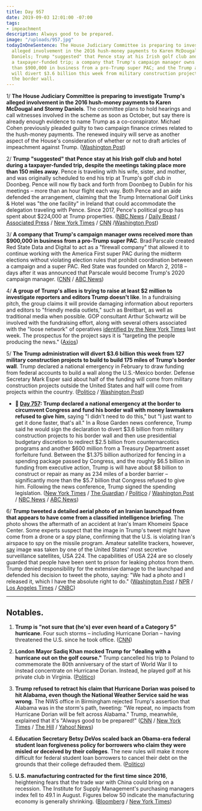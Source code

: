 ```yaml
---
title: Day 957
date: 2019-09-03 12:01:00 -07:00
tags:
- impeachment
description: Always good to be prepared.
image: "/uploads/957.jpg"
todayInOneSentence: The House Judiciary Committee is preparing to investigate Trump's
  alleged involvement in the 2016 hush-money payments to Karen McDougal and Stormy
  Daniels; Trump "suggested" that Pence stay at his Irish golf club and hotel during
  a taxpayer-funded trip; a company that Trump's campaign manager owns received more
  than $900,000 in business from a pro-Trump super PAC; and the Trump administration
  will divert $3.6 billion this week from military construction projects to build
  the border wall.
---
```


1/ **The House Judiciary Committee is preparing to investigate Trump's alleged involvement in the 2016 hush-money payments to Karen McDougal and Stormy Daniels**. The committee plans to hold hearings and call witnesses involved in the scheme as soon as October, but say there is already enough evidence to name Trump as a co-conspirator. Michael Cohen previously pleaded guilty to two campaign finance crimes related to the hush-money payments. The renewed inquiry will serve as another aspect of the House's consideration of whether or not to draft articles of impeachment against Trump. ([Washington Post](https://www.washingtonpost.com/politics/congressional-democrats-plan-to-launch-inquiry-into-trumps-alleged-role-in-scheme-to-silence-affair-accusations/2019/09/02/d5075548-c9ad-11e9-8067-196d9f17af68_story.html))

2/ **Trump "suggested" that Pence stay at his Irish golf club and hotel during a taxpayer-funded trip, despite the meetings taking place more than 150 miles away**. Pence is traveling with his wife, sister, and mother, and was originally scheduled to end his trip at Trump's golf club in Doonbeg. Pence will now fly back and forth from Doonbeg to Dublin for his meetings – more than an hour flight each way. Both Pence and an aide defended the arrangement, claiming that the Trump International Golf Links & Hotel was "the one facility" in Ireland that could accommodate the delegation traveling with Pence. Since 2017, Pence's political group has spent about $224,000 at Trump properties. ([NBC News](https://www.nbcnews.com/politics/donald-trump/trump-made-suggestion-pence-stay-president-s-irish-golf-club-n1049026) / [Daily Beast](https://www.thedailybeast.com/mike-pences-political-team-has-spent-nearly-a-quarter-million-dollars-at-trump-properties) / [Associated Press](https://apnews.com/0604821ef5cb478eb0eaaa0212bb5fcd) / [New York Times](https://www.nytimes.com/2019/09/03/us/politics/trump-pence-ireland.html) / [CNN](https://www.cnn.com/2019/09/03/politics/pence-ireland-doonbeg/index.html) /[Washington Post](https://www.washingtonpost.com/politics/trump-encouraged-pence-to-stay-at-his-golf-resort-in-ireland/2019/09/03/a2dc63c4-ce3f-11e9-b29b-a528dc82154a_story.html))

3/ **A company that Trump's campaign manager owns received more than $900,000 in business from a pro-Trump super PAC**. Brad Parscale created Red State Data and Digital to act as a "firewall company" that allowed it to continue working with the America First super PAC during the midterm elections without violating election rules that prohibit coordination between a campaign and a super PAC. Red State was founded on March 2, 2018 – days after it was announced that Parscale would become Trump's 2020 campaign manager. ([CNN](https://www.cnn.com/2019/08/30/politics/pro-trump-super-pac-paid-thousands-to-firm-owned-by-brad-parscales-wife/index.html) / [ABC News](https://abcnews.go.com/US/firm-tied-top-trump-campaign-aide-brad-parscale/story?id=65298327))

4/ **A group of Trump's allies is trying to raise at least $2 million to investigate reporters and editors Trump doesn't like**. In a fundraising pitch, the group claims it will provide damaging information about reporters and editors to "friendly media outlets," such as Breitbart, as well as traditional media when possible. GOP consultant Arthur Schwartz will be involved with the fundraising effort, along with several others associated with the "loose network" of operatives [identified by the New York Times](https://www.nytimes.com/2019/08/25/us/politics/trump-allies-news-media.html) last week. The prospectus for the project says it is "targeting the people producing the news." ([Axios](https://www.axios.com/2020-presidential-campaign-trump-allies-journalists-6733432f-b008-45d3-99c2-9dca7931faff.html))

5/ **The Trump administration will divert $3.6 billion this week from 127 military construction projects to build to build 175 miles of Trump's border wall**. Trump declared a national emergency in February to draw funding from federal accounts to build a wall along the U.S.-Mexico border. Defense Secretary Mark Esper said about half of the funding will come from military construction projects outside the United States and half will come from projects within the country. ([Politico](https://www.politico.com/story/2019/09/03/trump-administration-prepares-to-raid-military-projects-for-border-wall-1479981) / [Washington Post](https://www.washingtonpost.com/news/politics/wp/2019/09/03/pentagon-to-take-money-from-127-projects-to-pay-for-3-6-billion-in-border-wall-construction/))

* **📌 [Day 757](https://whatthefuckjusthappenedtoday.com/2019/02/15/day-757/#1-trump-declared-a-national-emergenc): Trump declared a national emergency at the border to circumvent Congress and fund his border wall with money lawmakers refused to give him**, saying "I didn't need to do this," but "I just want to get it done faster, that's all." In a Rose Garden news conference, Trump said he would sign the declaration to divert $3.6 billion from military construction projects to his border wall and then use presidential budgetary discretion to redirect $2.5 billion from counternarcotics programs and another $600 million from a Treasury Department asset forfeiture fund. Between the $1.375 billion authorized for fencing in a spending package passed by Congress, and the roughly $6.5 billion in funding from executive action, Trump is will have about $8 billion to construct or repair as many as 234 miles of a border barrier – significantly more than the $5.7 billion that Congress refused to give him. Following the news conference, Trump signed the spending legislation. ([New York Times](https://www.nytimes.com/2019/02/15/us/politics/national-emergency-trump.html) / [The Guardian](https://www.theguardian.com/us-news/2019/feb/15/national-emergency-border-wall-trump-latest-news) / [Politico](https://www.politico.com/story/2019/02/15/trump-national-emergency-border-wall-1170988) / [Washington Post](https://www.washingtonpost.com/politics/trumps-border-emergency-the-president-plans-a-10-am-announcement-in-the-rose-garden/2019/02/15/f0310e62-3110-11e9-86ab-5d02109aeb01_story.html) / [NBC News](https://www.nbcnews.com/politics/politics-news/trump-declare-national-emergency-obtain-billions-border-wall-n972021) / [ABC News](https://abcnews.go.com/Politics/trump-sign-border-bill-declare-national-emergency-wall/story?id=61088949))

6/ **Trump tweeted a detailed aerial photo of an Iranian launchpad from that appears to have come from a classified intelligence briefing**. The photo shows the aftermath of an accident at Iran's Imam Khomeini Space Center. Some experts suspect that the image in Trump's tweet might have come from a drone or a spy plane, confirming that the U.S. is violating Iran's airspace to spy on the missile program. Amateur satellite trackers, however, [say](https://www.npr.org/2019/09/02/756673481/amateurs-identify-u-s-spy-satellite-behind-president-trumps-tweet) image was taken by one of the United States' most secretive surveillance satellites, USA 224. The capabilities of USA 224 are so closely guarded that people have been sent to prison for leaking photos from them. Trump denied responsibility for the extensive damage to the launchpad and defended his decision to tweet the photo, saying: "We had a photo and I released it, which I have the absolute right to do." ([Washington Post](https://www.washingtonpost.com/national-security/trump-shares-potentially-revealing-image-of-iranian-missile-site-on-twitter/2019/08/30/4820db10-cb5e-11e9-a1fe-ca46e8d573c0_story.html) / [NPR](https://www.npr.org/2019/08/30/755994591/president-trump-tweets-sensitive-surveillance-image-of-iran) / [Los Angeles Times](https://www.latimes.com/politics/story/2019-08-30/trump-denies-u-s-responsibility-for-destruction-of-iranian-rocket-launch) / [CNBC](https://www.cnbc.com/2019/08/30/trump-says-us-wasnt-involved-in-apparent-launch-pad-explosion-in-iran.html))

---

## Notables.

1. **Trump is "not sure that (he's) ever even heard of a Category 5" hurricane**. Four such storms – including Hurricane Dorian – having threatened the U.S. since he took office. ([CNN](https://www.cnn.com/2019/09/01/politics/donald-trump-category-5-hurricane-dorian/index.html))

2. **London Mayor Sadiq Khan mocked Trump for "dealing with a hurricane out on the golf course."** Trump cancelled his trip to Poland to commemorate the 80th anniversary of the start of World War II to instead concentrate on Hurricane Dorian. Instead, he played golf at his private club in Virginia. ([Politico](https://www.politico.eu/article/sadiq-khan-london-mayor-mocks-donald-trump-for-dealing-with-hurricane-out-on-the-golf-course/))

3. **Trump refused to retract his claim that Hurricane Dorian was poised to hit Alabama, even though the National Weather Service said he was wrong**. The NWS office in Birmingham rejected Trump's assertion that Alabama was in the storm's path, tweeting: "We repeat, no impacts from Hurricane Dorian will be felt across Alabama." Trump, meanwhile, explained that it's "Always good to be prepared!" ([CNN](https://www.cnn.com/2019/09/02/politics/trump-hurricane-dorian-false-claims-alabama/index.html) / [New York Times](https://www.nytimes.com/2019/09/02/us/politics/trump-dorian.html) / [The Hill](https://thehill.com/homenews/administration/459656-trump-attacks-abc-over-report-on-his-hurricane-dorian-statements) / [Yahoo! News](https://news.yahoo.com/trump-insists-meteorologists-wrong-hurricane-105100591.html))

4. **Education Secretary Betsy DeVos scaled back an Obama-era federal student loan forgiveness policy for borrowers who claim they were misled or deceived by their colleges**. The new rules will make it more difficult for federal student loan borrowers to cancel their debt on the grounds that their college defrauded them. ([Politico](https://www.politico.com/story/2019/08/30/devos-forgiving-student-loans-1697959))

5. **U.S. manufacturing contracted for the first time since 2016**, heightening fears that the trade war with China could bring on a recession. The Institute for Supply Management's purchasing managers index fell to 49.1 in August. Figures below 50 indicate the manufacturing economy is generally shrinking. ([Bloomberg](https://www.bloomberg.com/news/articles/2019-09-03/u-s-manufacturing-contracts-for-first-time-in-three-years) / [New York Times](https://www.nytimes.com/2019/09/03/business/economy/manufacturing-economy-slowdown.html))